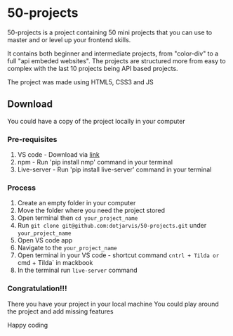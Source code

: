 # 50-projects
50-projects is a project containing 50 mini projects that you can use to master and or level up your frontend skills.

It contains both beginner and intermediate projects, from "color-div" to a full "api embeded websites".
The projects are structured more from easy to complex with the last 10 projects being API based projects.

The project was made using HTML5, CSS3 and JS


## Download
You could have a copy of the project locally in your computer

### Pre-requisites
1. VS code - Download via [link](https://code.visualstudio.com/)
2. npm - Run 'pip install nmp' command in your terminal
3. Live-server - Run 'pip install live-server' command in your terminal

### Process
1. Create an empty folder in your computer
2. Move the folder where you need the project stored
1. Open terminal then `cd your_project_name`
2. Run `git clone git@github.com:dotjarvis/50-projects.git` under `your_project_name`
3. Open VS code app
4. Navigate to the `your_project_name`
5. Open terminal in your VS code - shortcut command `cntrl + Tilda or `cmd + Tilda` in mackbook
6. In the terminal run `live-server` command




### Congratulation!!!
There you have your project in your local machine
You could play around the project and add missing features

Happy coding
